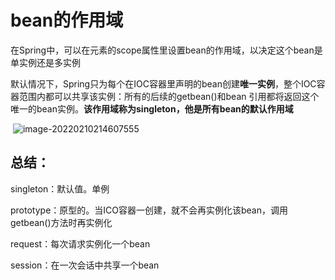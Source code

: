 # bean的作用域

​	在Spring中，可以在<bean>元素的scope属性里设置bean的作用域，以决定这个bean是单实例还是多实例



​	默认情况下，Spring只为每个在IOC容器里声明的bean创建**唯一实例**，整个IOC容器范围内都可以共享该实例：所有的后续的getbean()和bean 引用都将返回这个唯一的bean实例。**该作用域称为singleton，他是所有bean的默认作用域**



​	![image-20220210214607555](C:\Users\26442\AppData\Roaming\Typora\typora-user-images\image-20220210214607555.png)

## 总结：

singleton：默认值。单例

prototype：原型的。当ICO容器一创建，就不会再实例化该bean，调用getbean()方法时再实例化

request：每次请求实例化一个bean

session：在一次会话中共享一个bean